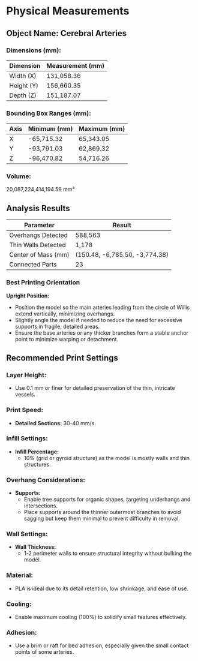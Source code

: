 
# Physical Measurements

## Object Name: Cerebral Arteries

### Dimensions (mm):
| Dimension  | Measurement (mm) |
|------------|------------------|
| Width (X)  | 131,058.36       |
| Height (Y) | 156,660.35       |
| Depth (Z)  | 151,187.07       |

### Bounding Box Ranges (mm):
| Axis | Minimum (mm) | Maximum (mm) |
|------|--------------|--------------|
| X    | -65,715.32   | 65,343.05    |
| Y    | -93,791.03   | 62,869.32    |
| Z    | -96,470.82   | 54,716.26    |

### Volume:
20,087,224,414,194.59 mm³

## Analysis Results

| Parameter           | Result                         |
|---------------------|--------------------------------|
| Overhangs Detected  | 588,563                        |
| Thin Walls Detected | 1,178                          |
| Center of Mass (mm) | (150.48, -6,785.50, -3,774.38) |
| Connected Parts     | 23                             |

### Best Printing Orientation

**Upright Position:**  
- Position the model so the main arteries leading from the circle of Willis extend vertically, minimizing overhangs.  
- Slightly angle the model if needed to reduce the need for excessive supports in fragile, detailed areas.  
- Ensure the base arteries or any thicker branches form a stable anchor point to minimize warping or detachment.  

## Recommended Print Settings

### Layer Height:
- Use 0.1 mm or finer for detailed preservation of the thin, intricate vessels.

### Print Speed:
- **Detailed Sections:** 30-40 mm/s  

### Infill Settings:
- **Infill Percentage:**  
  - 10% (grid or gyroid structure) as the model is mostly walls and thin structures.  

### Overhang Considerations:
- **Supports:**  
  - Enable tree supports for organic shapes, targeting underhangs and intersections.  
  - Place supports around the thinner outermost branches to avoid sagging but keep them minimal to prevent difficulty in removal.  

### Wall Settings:
- **Wall Thickness:**  
  - 1-2 perimeter walls to ensure structural integrity without bulking the model.  

### Material:
- PLA is ideal due to its detail retention, low shrinkage, and ease of use.  

### Cooling:
- Enable maximum cooling (100%) to solidify small features effectively.  

### Adhesion:
- Use a brim or raft for bed adhesion, especially given the small contact points of some arteries.  


